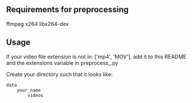 ## Requirements for preprocessing ##
ffmpeg x264 libx264-dev

## Usage ##
If your video file extension is not in: ['mp4', 'MOV'], add it to this README and the extensions variable in preprocess_.py

Create your directory such that it looks like:
```
data
    your_name
        videos
```
